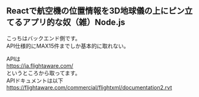 ## Reactで航空機の位置情報を3D地球儀の上にピン立てるアプリ的な奴（雑）Node.js
こっちはバックエンド側です。<br />
API仕様的にMAX15件までしか基本的に取れない。<br />

APIは<br />
https://ja.flightaware.com/
<br />
というところから取ってます。<br />
APIドキュメントは以下<br />
https://flightaware.com/commercial/flightxml/documentation2.rvt